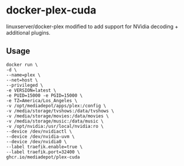 # docker-plex-cuda
linuxserver/docker-plex modified to add support for NVidia decoding + additional plugins. 

## Usage

```
docker run \
-d \
--name=plex \
--net=host \
--privileged \
-e VERSION=latest \
-e PUID=15000 -e PGID=15000 \
-e TZ=America/Los_Angeles \
-v /opt/mediadepot/apps/plex:/config \
-v /media/storage/tvshows:/data/tvshows \
-v /media/storage/movies:/data/movies \
-v /media/storage/music:/data/music \
-v /opt/nvidia:/usr/local/nvidia:ro \
--device /dev/nvidiactl \
--device /dev/nvidia-uvm \
--device /dev/nvidia0 \
--label traefik.enable=true \
--label traefik.port=32400 \
ghcr.io/mediadepot/plex-cuda
```